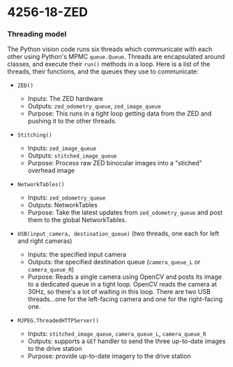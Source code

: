 # 4256-18-ZED

### Threading model
The Python vision code runs six threads which communicate with each other using Python's MPMC `queue.Queue`.  Threads are encapsulated around classes, and execute their `run()` methods in a loop.  Here is a list of the threads, their functions, and the queues they use to communicate:

* `ZED()`
   * Inputs: The ZED hardware
   * Outputs: `zed_odometry_queue`, `zed_image_queue`
   * Purpose: This runs in a tight loop getting data from the ZED and pushing it to the other threads.

* `Stitching()`
   * Inputs: `zed_image_queue`
   * Outputs: `stitched_image_queue`
   * Purpose: Process raw ZED binocular images into a "stiched" overhead image

* `NetworkTables()`
   * Inputs: `zed_odometry_queue`
   * Outputs: NetworkTables
   * Purpose: Take the latest updates from `zed_odometry_queue` and post them to the global NetworkTables.

* `USB(input_camera, destination_queue)` (two threads, one each for left and right cameras)
   * Inputs: the specified input camera
   * Outputs: the specified destination queue (`camera_queue_L` or `camera_queue_R`)
   * Purpose: Reads a single camera using OpenCV and posts its image to a dedicated queue in a tight loop.  OpenCV reads the camera at 30Hz, so there's a lot of waiting in this loop.  There are two USB threads...one for the left-facing camera and one for the right-facing one.

* `MJPEG.ThreadedHTTPServer()`
   * Inputs: `stitched_image_queue`, `camera_queue_L`, `camera_queue_R`
   * Outputs: supports a `GET` handler to send the three up-to-date images to the drive station
   * Purpose: provide up-to-date imagery to the drive station
